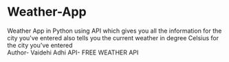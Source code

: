 # Weather-App
Weather App in Python using API which gives you all the information for the city you've entered also tells you the current weather in degree Celsius for the city you've entered  
Author- Vaidehi Adhi 
API- FREE WEATHER API
